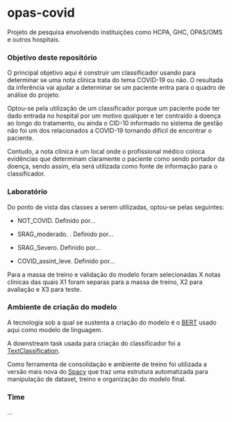 # opas-covid
Projeto de pesquisa envolvendo instituições como HCPA, GHC, OPAS/OMS e outros hospitais.

### Objetivo deste repositório

O principal objetivo aqui é construir um classificador usando para determinar se uma nota clínica trata do tema COVID-19 ou não. O resultada da inferência vai ajudar a determinar se um paciente entra para o quadro de análise do projeto.

Optou-se pela utilização de um classificador porque um paciente pode ter dado entrada no hospital por um motivo qualquer e ter contraído a doença ao longo do tratamento, ou ainda o CID-10 informado no sistema de gestão não foi um dos relacionados a COVID-19 tornando difícil de encontrar o paciente.

Contudo, a nota clínica é um local onde o profissional médico coloca evidências que determinam claramente o paciente como sendo portador da doença, sendo assim, ela será utilizada como fonte de informação para o classificador.

### Laboratório

Do ponto de vista das classes a serem utilizadas, optou-se pelas seguintes:

- NOT_COVID. Definido por...

- SRAG_moderado. . Definido por...

- SRAG_Severo. Definido por...

- COVID_assint_leve. Definido por...

Para a massa de treino e validação do modelo foram selecionadas X notas clínicas das quais X1 foram separas para a massa de treino, X2 para avaliação e X3 para teste.

### Ambiente de criação do modelo

A tecnologia sob a qual se sustenta a criação do modelo é o [BERT](https://medium.com/@samia.khalid/bert-explained-a-complete-guide-with-theory-and-tutorial-3ac9ebc8fa7c) usado aqui como modelo de linguagem.

A downstream task usada para criação do classificador foi a [TextClassification](https://towardsdatascience.com/text-classification-with-bert-in-pytorch-887965e5820f).

Como ferramenta de consolidação e ambiente de treino foi utilizada a versão mais nova do [Spacy](https://spacy.io) que traz uma estrutura automatizada para manipulação de dataset, treino e organização do modelo final.

### Time

...

